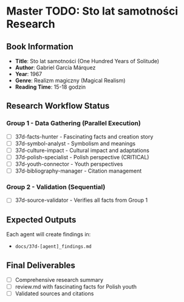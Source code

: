 # Master TODO: Sto lat samotności Research

## Book Information
- **Title**: Sto lat samotności (One Hundred Years of Solitude)
- **Author**: Gabriel García Márquez  
- **Year**: 1967
- **Genre**: Realizm magiczny (Magical Realism)
- **Reading Time**: 15-18 godzin

## Research Workflow Status

### Group 1 - Data Gathering (Parallel Execution)
- [ ] 37d-facts-hunter - Fascinating facts and creation story
- [ ] 37d-symbol-analyst - Symbolism and meanings
- [ ] 37d-culture-impact - Cultural impact and adaptations  
- [ ] 37d-polish-specialist - Polish perspective (CRITICAL)
- [ ] 37d-youth-connector - Youth perspectives
- [ ] 37d-bibliography-manager - Citation management

### Group 2 - Validation (Sequential)
- [ ] 37d-source-validator - Verifies all facts from Group 1

## Expected Outputs
Each agent will create findings in:
- `docs/37d-[agent]_findings.md`

## Final Deliverables
- [ ] Comprehensive research summary
- [ ] review.md with fascinating facts for Polish youth
- [ ] Validated sources and citations